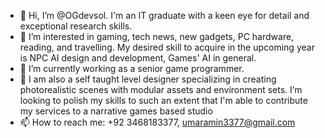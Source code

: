 - 👋 Hi, I’m @OGdevsol. I'm an IT graduate with a keen eye for detail and exceptional research skills. 
- 👀 I’m interested in gaming, tech news, new gadgets, PC hardware, reading, and travelling. My desired skill to acquire in the upcoming year is NPC AI design and development, Games' AI in general.
- 🌱 I’m currently working as a senior game programmer.
- 💞️ I am also a self taught level designer specializing in creating photorealistic scenes with modular assets and environment sets. I’m looking to polish my skills to such an extent that I'm able to contribute my services to a narrative games based studio 
- 📫 How to reach me: +92 3468183377, umaramin3377@gmail.com

<!---
OGdevsol/OGdevsol is a ✨ special ✨ repository because its `README.md` (this file) appears on your GitHub profile.
You can click the Preview link to take a look at your changes.
--->
